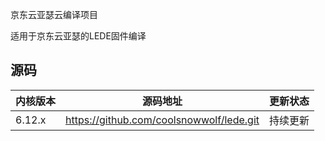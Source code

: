 京东云亚瑟云编译项目

适用于京东云亚瑟的LEDE固件编译

## 源码

| 内核版本  | 源码地址                                           | 更新状态 |
|-------|------------------------------------------------|------|
| 6.12.x | https://github.com/coolsnowwolf/lede.git      | 持续更新 |



